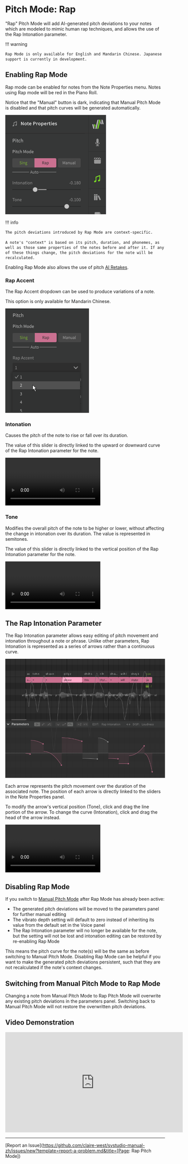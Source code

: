 # Pitch Mode: Rap

"Rap" Pitch Mode will add AI-generated pitch deviations to your notes which are modeled to mimic human rap techniques, and allows the use of the Rap Intonation parameter.

!!! warning

    Rap Mode is only available for English and Mandarin Chinese. Japanese support is currently in development.

## Enabling Rap Mode

Rap mode can be enabled for notes from the Note Properties menu. Notes using Rap mode will be red in the Piano Roll.

Notice that the "Manual" button is dark, indicating that Manual Pitch Mode is disabled and that pitch curves will be generated automatically.

![Rap Mode](../img/ai-functions/pitch-mode-rap.png)

!!! info

    The pitch deviations introduced by Rap Mode are context-specific.

    A note's "context" is based on its pitch, duration, and phonemes, as well as those same properties of the notes before and after it. If any of these things change, the pitch deviations for the note will be recalculated.

Enabling Rap Mode also allows the use of pitch [AI Retakes](ai-retakes.md).

### Rap Accent

The Rap Accent dropdown can be used to produce variations of a note.

This option is only available for Mandarin Chinese.

![Rap Accent dropdown](../img/ai-functions/rap-accent.png)

### Intonation

Causes the pitch of the note to rise or fall over its duration.

The value of this slider is directly linked to the upward or downward curve of the Rap Intonation parameter for the note.

![type:video](../img/ai-functions/rap-intonation-slider-2.mp4)

### Tone

Modifies the overall pitch of the note to be higher or lower, without affecting the change in intonation over its duration. The value is represented in semitones.

The value of this slider is directly linked to the vertical position of the Rap Intonation parameter for the note.

![type:video](../img/ai-functions/rap-tone-slider-2.mp4)

## The Rap Intonation Parameter

The Rap Intonation parameter allows easy editing of pitch movement and intonation throughout a note or phrase. Unlike other parameters, Rap Intonation is represented as a series of arrows rather than a continuous curve.

![The Rap Intonation Parameter](../img/parameters/rap-intonation.png)

Each arrow represents the pitch movement over the duration of the associated note. The position of each arrow is directly linked to the sliders in the Note Properties panel.

To modify the arrow's vertical position (Tone), click and drag the line portion of the arrow. To change the curve (Intonation), click and drag the head of the arrow instead.

![type:video](../img/parameters/rap-intonation-2.mp4)

## Disabling Rap Mode

If you switch to [Manual Pitch Mode](../advanced/pitch-mode-manual.md) after Rap Mode has already been active:

* The generated pitch deviations will be moved to the parameters panel for further manual editing
* The vibrato depth setting will default to zero instead of inheriting its value from the default set in the Voice panel
* The Rap Intonation parameter will no longer be available for the note, but the setting will not be lost and intonation editing can be restored by re-enabling Rap Mode

This means the pitch curve for the note(s) will be the same as before switching to Manual Pitch Mode. Disabling Rap Mode can be helpful if you want to make the generated pitch deviations persistent, such that they are not recalculated if the note's context changes.

## Switching from Manual Pitch Mode to Rap Mode

Changing a note from Manual Pitch Mode to Rap Pitch Mode will overwrite any existing pitch deviations in the parameters panel. Switching back to Manual Pitch Mode will not restore the overwritten pitch deviations.

## Video Demonstration

<iframe width="560" height="315" src="https://www.youtube-nocookie.com/embed/Z6OB3jHiBBk" title="YouTube video player" frameborder="0" allowfullscreen></iframe>

---

[Report an Issue](https://github.com/claire-west/svstudio-manual-zh/issues/new?template=report-a-problem.md&title=[Page: Rap Pitch Mode])